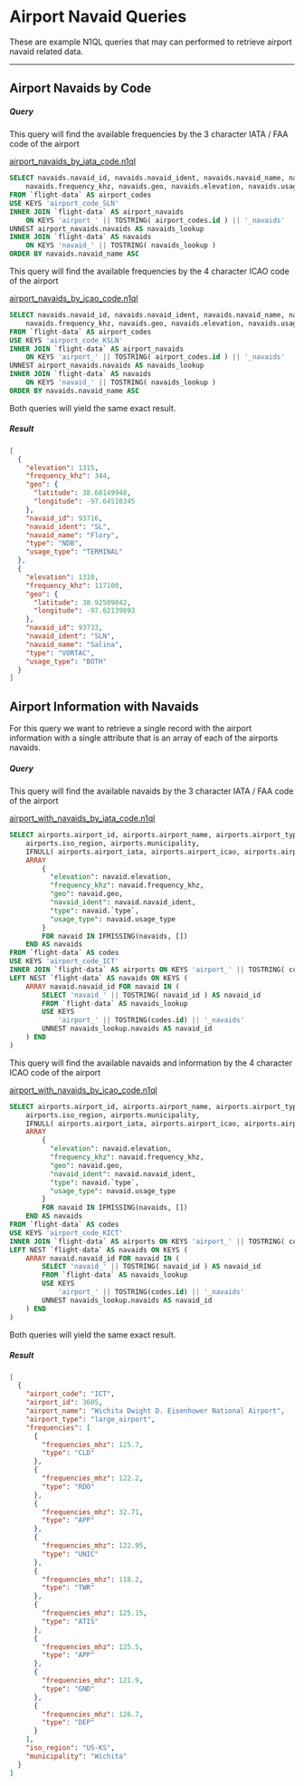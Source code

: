 # Airport Navaid Queries

These are example N1QL queries that may can performed to retrieve airport navaid related data.

---

## Airport Navaids by Code

##### Query

This query will find the available frequencies by the 3 character IATA / FAA code of the airport

[airport\_navaids\_by\_iata\_code.n1ql](queries/airport_navaids/airport_navaids_by_iata_code.n1ql)

```sql
SELECT navaids.navaid_id, navaids.navaid_ident, navaids.navaid_name, navaids.type,
    navaids.frequency_khz, navaids.geo, navaids.elevation, navaids.usage_type
FROM `flight-data` AS airport_codes
USE KEYS 'airport_code_SLN'
INNER JOIN `flight-data` AS airport_navaids
    ON KEYS 'airport_' || TOSTRING( airport_codes.id ) || '_navaids'
UNNEST airport_navaids.navaids AS navaids_lookup
INNER JOIN `flight-data` AS navaids
    ON KEYS 'navaid_' || TOSTRING( navaids_lookup )
ORDER BY navaids.navaid_name ASC
```

This query will find the available frequencies by the 4 character ICAO code of the airport

[airport\_navaids\_by\_icao\_code.n1ql](queries/airport_navaids/airport_navaids_by_icao_code.n1ql)

```sql
SELECT navaids.navaid_id, navaids.navaid_ident, navaids.navaid_name, navaids.type,
    navaids.frequency_khz, navaids.geo, navaids.elevation, navaids.usage_type
FROM `flight-data` AS airport_codes
USE KEYS 'airport_code_KSLN'
INNER JOIN `flight-data` AS airport_navaids
    ON KEYS 'airport_' || TOSTRING( airport_codes.id ) || '_navaids'
UNNEST airport_navaids.navaids AS navaids_lookup
INNER JOIN `flight-data` AS navaids
    ON KEYS 'navaid_' || TOSTRING( navaids_lookup )
ORDER BY navaids.navaid_name ASC
```

Both queries will yield the same exact result.

##### Result

```json
[
  {
    "elevation": 1315,
    "frequency_khz": 344,
    "geo": {
      "latitude": 38.68149948,
      "longitude": -97.64510345
    },
    "navaid_id": 93716,
    "navaid_ident": "SL",
    "navaid_name": "Flory",
    "type": "NDB",
    "usage_type": "TERMINAL"
  },
  {
    "elevation": 1310,
    "frequency_khz": 117100,
    "geo": {
      "latitude": 38.92509842,
      "longitude": -97.62139893
    },
    "navaid_id": 93733,
    "navaid_ident": "SLN",
    "navaid_name": "Salina",
    "type": "VORTAC",
    "usage_type": "BOTH"
  }
]
```

## Airport Information with Navaids

For this query we want to retrieve a single record with the airport information with a single attribute that is an array of each of the airports navaids.

##### Query

This query will find the available navaids by the 3 character IATA / FAA code of the airport

[airport\_with\_navaids\_by\_iata\_code.n1ql](queries/airport_runways/airport_with_navaids_by_iata_code.n1ql)

```sql
SELECT airports.airport_id, airports.airport_name, airports.airport_type,
    airports.iso_region, airports.municipality,
    IFNULL( airports.airport_iata, airports.airport_icao, airports.airport_ident ) AS airport_code,
    ARRAY
        {
          "elevation": navaid.elevation,
          "frequency_khz": navaid.frequency_khz,
          "geo": navaid.geo,
          "navaid_ident": navaid.navaid_ident,
          "type": navaid.`type`,
          "usage_type": navaid.usage_type
        }
        FOR navaid IN IFMISSING(navaids, [])
    END AS navaids
FROM `flight-data` AS codes
USE KEYS 'airport_code_ICT'
INNER JOIN `flight-data` AS airports ON KEYS 'airport_' || TOSTRING( codes.id )
LEFT NEST `flight-data` AS navaids ON KEYS (
    ARRAY navaid.navaid_id FOR navaid IN (
        SELECT 'navaid_' || TOSTRING( navaid_id ) AS navaid_id
        FROM `flight-data` AS navaids_lookup
        USE KEYS
            'airport_' || TOSTRING(codes.id) || '_navaids'
        UNNEST navaids_lookup.navaids AS navaid_id
    ) END
)
```

This query will find the available navaids and information by the 4 character ICAO code of the airport

[airport\_with\_navaids\_by\_icao\_code.n1ql](queries/airport_runways/airport_with_navaids_by_icao_code.n1ql)

```sql
SELECT airports.airport_id, airports.airport_name, airports.airport_type,
    airports.iso_region, airports.municipality,
    IFNULL( airports.airport_iata, airports.airport_icao, airports.airport_ident ) AS airport_code,
    ARRAY
        {
          "elevation": navaid.elevation,
          "frequency_khz": navaid.frequency_khz,
          "geo": navaid.geo,
          "navaid_ident": navaid.navaid_ident,
          "type": navaid.`type`,
          "usage_type": navaid.usage_type
        }
        FOR navaid IN IFMISSING(navaids, [])
    END AS navaids
FROM `flight-data` AS codes
USE KEYS 'airport_code_KICT'
INNER JOIN `flight-data` AS airports ON KEYS 'airport_' || TOSTRING( codes.id )
LEFT NEST `flight-data` AS navaids ON KEYS (
    ARRAY navaid.navaid_id FOR navaid IN (
        SELECT 'navaid_' || TOSTRING( navaid_id ) AS navaid_id
        FROM `flight-data` AS navaids_lookup
        USE KEYS
            'airport_' || TOSTRING(codes.id) || '_navaids'
        UNNEST navaids_lookup.navaids AS navaid_id
    ) END
)
```

Both queries will yield the same exact result.

##### Result

```json
[
  {
    "airport_code": "ICT",
    "airport_id": 3605,
    "airport_name": "Wichita Dwight D. Eisenhower National Airport",
    "airport_type": "large_airport",
    "frequencies": [
      {
        "frequencies_mhz": 125.7,
        "type": "CLD"
      },
      {
        "frequencies_mhz": 122.2,
        "type": "RDO"
      },
      {
        "frequencies_mhz": 32.71,
        "type": "APP"
      },
      {
        "frequencies_mhz": 122.95,
        "type": "UNIC"
      },
      {
        "frequencies_mhz": 118.2,
        "type": "TWR"
      },
      {
        "frequencies_mhz": 125.15,
        "type": "ATIS"
      },
      {
        "frequencies_mhz": 125.5,
        "type": "APP"
      },
      {
        "frequencies_mhz": 121.9,
        "type": "GND"
      },
      {
        "frequencies_mhz": 126.7,
        "type": "DEP"
      }
    ],
    "iso_region": "US-KS",
    "municipality": "Wichita"
  }
]
```
